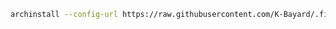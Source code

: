 ```bash
archinstall --config-url https://raw.githubusercontent.com/K-Bayard/.files/refs/heads/main/scripts/archinstall/user_configuration.json
```

```bash

```